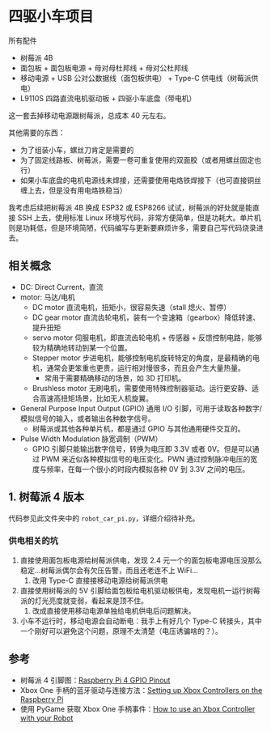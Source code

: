 # 四驱小车项目

所有配件

- 树莓派 4B
- 面包板 + 面包板电源 + 母对母杜邦线 + 母对公杜邦线
- 移动电源 + USB 公对公数据线（面包板供电） + Type-C 供电线（树莓派供电）
- L9110S 四路直流电机驱动板 + 四驱小车底盘（带电机）

这一套去掉移动电源跟树莓派，总成本 40 元左右。

其他需要的东西：

- 为了组装小车，螺丝刀肯定是需要的
- 为了固定线路板、树莓派，需要一卷可重复使用的双面胶（或者用螺丝固定也行）
- 如果小车底盘的电机电源线未焊接，还需要使用电烙铁焊接下（也可直接铜丝缠上去，但是没有用电烙铁稳当）

我考虑后续把树莓派 4B 换成 ESP32 或 ESP8266 试试，树莓派的好处就是能直接 SSH 上去，使用标准 Linux 环境写代码，非常方便简单，但是功耗大。单片机则是功耗低，但是环境简陋，代码编写与更新要麻烦许多，需要自己写代码烧录进去。

## 相关概念

- DC: Direct Current，直流
- motor: 马达/电机
  - DC motor 直流电机，扭矩小，很容易失速（stall 熄火、暂停）
  - DC gear motor 直流齿轮电机，装有一个变速箱（gearbox）降低转速、提升扭矩
  - servo motor 伺服电机，即直流齿轮电机 + 传感器 + 反馈控制电路，能够较为精确地转动到某一个位置。
  - Stepper motor 步进电机，能够控制电机旋转特定的角度，是最精确的电机，通常会更笨重也更贵，运行相对慢很多，而且会产生大量热量。
    - 常用于需要精确移动的场景，如 3D 打印机。
  - Brushless motor 无刷电机，需要使用特殊控制器驱动。运行更安静、适合高速高扭矩场景，比如无人机旋翼。
- General Purpose Input Output (GPIO) 通用 I/O 引脚，可用于读取各种数字/模拟信号的输入，或者输出各种数字信号。
  - 树莓派或其他各种单片机，都是通过 GPIO 与其他通用硬件交互的。
- Pulse Width Modulation 脉宽调制（PWM）
  - GPIO 引脚只能输出数字信号，转换为电压即 3.3V 或者 0V。但是可以通过 PWM 来近似各种模拟信号的电压变化。PWN 通过控制脉冲电压的宽度与频率，在每一个很小的时段内模拟各种 0V 到 3.3V 之间的电压。

## 1. 树莓派 4 版本

代码参见此文件夹中的 `robot_car_pi.py`，详细介绍待补充。


### 供电相关的坑

1. 直接使用面包板电源给树莓派供电，发现 2.4 元一个的面包板电源电压没那么稳定...树莓派偶尔会有欠压告警，而且还老连不上 WiFi...
   1. 改用 Type-C 直接接移动电源给树莓派供电
2. 直接使用树莓派的 5V 引脚给面包板给电机驱动板供电，发现电机一运行树莓派的灯光亮度就变弱，看起来是顶不住。
   1. 改成直接使用移动电源单独给电机供电后问题解决。
3. 小车不运行时，移动电源会自动断电：我手上有好几个 Type-C 转接头，其中一个刚好可以避免这个问题，原理不太清楚（电压诱骗啥的？）。

## 参考

- 树莓派 4 引脚图：[Raspberry Pi 4 GPIO Pinout](https://linuxhint.com/gpio-pinout-raspberry-pi/)
- Xbox One 手柄的蓝牙驱动与连接方法：[Setting up Xbox Controllers on the Raspberry Pi](https://pimylifeup.com/xbox-controllers-raspberry-pi/)
- 使用 PyGame 获取 Xbox One 手柄事件：[How to use an Xbox Controller with your Robot](https://www.youtube.com/watch?v=F5Bq7HVJkX0)
